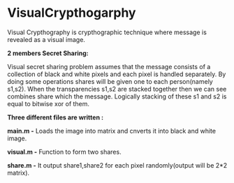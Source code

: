# VisualCrypthogarphy
Visual Crypthography is crypthographic technique where message is revealed as a visual image.

**2 members Secret Sharing:**

Visual secret sharing problem assumes that the message consists of a collection of black and white pixels and each pixel is handled separately.
By doing some operations shares will be given one to each person(namely s1,s2).
When the transparencies s1,s2 are stacked together then we can see combines share which the message.
Logically stacking of these s1 and s2 is equal to bitwise xor of them.

**Three different files are written :** 

**main.m -** Loads the image into matrix and cnverts it into black and white image.

**visual.m -** Function to form two shares.

**share.m -** It output share1,share2 for each pixel randomly(output will be 2*2 matrix).
